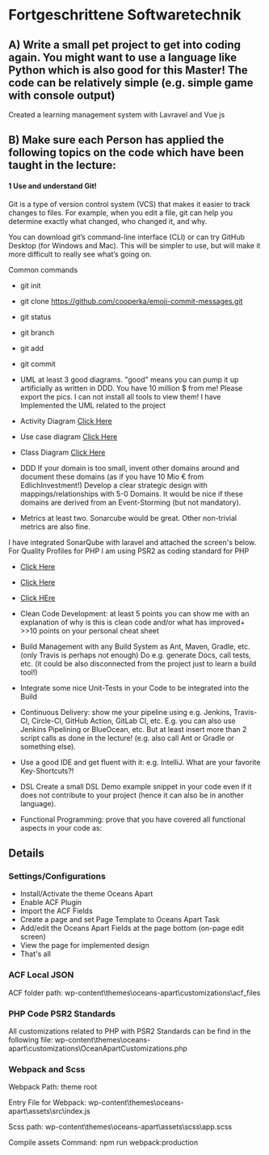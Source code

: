 # Fortgeschrittene Softwaretechnik

## A) Write a small pet project to get into coding again. You might want to use a language like Python which is also good for this Master! The code can be relatively simple (e.g. simple game with console output)

Created a learning management system with Lavravel and Vue js  

## B) Make sure each Person has applied the following topics on the code which have been taught in the lecture:
 #### 1 Use and understand Git!
 
Git is a type of version control system (VCS) that makes it easier to track changes to files. For example, when you edit a file, git can help you determine exactly what changed, who changed it, and why.

You can download git’s command-line interface (CLI) or can try GitHub Desktop (for Windows and Mac). This will be simpler to use, but will make it more difficult to really see what’s going on.

Common commands
 - git init
 - git clone https://github.com/cooperka/emoji-commit-messages.git
 - git status
 - git branch <new-branch-name>
 - git add <files>
 - git commit







-  UML at least 3 good diagrams. "good" means you can pump it up artificially as written in DDD. You have 10 million $ from me! Please
export the pics. I can not install all tools to view them!
I have Implemented the UML related to the project

- Activity Diagram [Click Here](https://github.com/mohsinhassan618/LMS-for-Advanced-Software-Engineering/blob/main/extra/Activity%20Daigram.png) 
- Use case diagram [Click Here](https://github.com/mohsinhassan618/LMS-for-Advanced-Software-Engineering/blob/main/extra/Usecase%20Workspace.png)
- Class Diagram [Click Here](https://github.com/mohsinhassan618/LMS-for-Advanced-Software-Engineering/blob/main/extra/Class%20UML.png) 


-  DDD If your domain is too small, invent other domains around and document these domains (as if you have 10 Mio € from EdlichInvestment!) Develop a clear strategic design with mappings/relationships with 5-0 Domains. It would be nice if these domains are
derived from an Event-Storming (but not mandatory). 


- Metrics at least two. Sonarcube would be great. Other non-trivial metrics are also fine.

I have integrated SonarQube with laravel and attached the screen's below. For Quality Profiles for PHP I am using PSR2 as coding standard for PHP 
 

- [Click Here](https://github.com/mohsinhassan618/LMS-for-Advanced-Software-Engineering/blob/main/extra/Sonar.png)
- [Click Here](https://github.com/mohsinhassan618/LMS-for-Advanced-Software-Engineering/blob/main/extra/Sonar%20Project%20Overview.png) 
- [Click HEre](https://github.com/mohsinhassan618/LMS-for-Advanced-Software-Engineering/blob/main/extra/Quality%20Profiles.png)


- Clean Code Development: at least 5 points you can show me with an explanation of why is this is clean code and/or what has
improved+ >>10 points on your personal cheat sheet
-  Build Management with any Build System as Ant, Maven, Gradle, etc. (only Travis is perhaps not enough) Do e.g. generate Docs, call
tests, etc. (it could be also disconnected from the project just to learn a build tool!)
-  Integrate some nice Unit-Tests in your Code to be integrated into the Build
-  Continuous Delivery: show me your pipeline using e.g. Jenkins, Travis-CI, Circle-CI, GitHub Action, GitLab CI, etc. E.g. you can also
use Jenkins Pipelining or BlueOcean, etc. But at least insert more than 2 script calls as done in the lecture! (e.g. also call Ant or Gradle
or something else).
-  Use a good IDE and get fluent with it: e.g. IntelliJ. What are your favorite Key-Shortcuts?!
-  DSL Create a small DSL Demo example snippet in your code even if it does not contribute to your project (hence it can also be in
another language).
- Functional Programming: prove that you have covered all functional aspects in your code as:

## Details

### Settings/Configurations
- Install/Activate the theme Oceans Apart
- Enable ACF Plugin 
- Import the ACF Fields 
- Create a page and set Page Template to Oceans Apart Task
- Add/edit the Oceans Apart Fields at the page bottom (on-page edit screen) 
- View the page for implemented design
- That's all

### ACF Local JSON
ACF folder path: 
wp-content\themes\oceans-apart\customizations\acf_files

### PHP Code PSR2 Standards
All customizations related to PHP with PSR2 Standards can be find in the following file: 
wp-content\themes\oceans-apart\customizations\OceanApartCustomizations.php

### Webpack and Scss

Webpack Path: theme root

Entry File for Webpack: wp-content\themes\oceans-apart\assets\src\index.js

Scss path: wp-content\themes\oceans-apart\assets\scss\app.scss

Compile assets Command: npm run webpack:production
